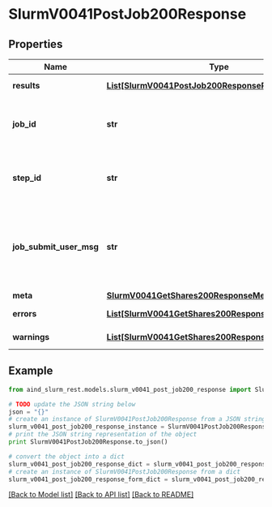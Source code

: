 # SlurmV0041PostJob200Response


## Properties

Name | Type | Description | Notes
------------ | ------------- | ------------- | -------------
**results** | [**List[SlurmV0041PostJob200ResponseResultsInner]**](SlurmV0041PostJob200ResponseResultsInner.md) | Job update results | [optional] 
**job_id** | **str** | First updated Job ID - Use results instead | [optional] 
**step_id** | **str** | First updated Step ID - Use results instead | [optional] 
**job_submit_user_msg** | **str** | First updated Job submission user message - Use results instead | [optional] 
**meta** | [**SlurmV0041GetShares200ResponseMeta**](SlurmV0041GetShares200ResponseMeta.md) |  | [optional] 
**errors** | [**List[SlurmV0041GetShares200ResponseErrorsInner]**](SlurmV0041GetShares200ResponseErrorsInner.md) | Query errors | [optional] 
**warnings** | [**List[SlurmV0041GetShares200ResponseWarningsInner]**](SlurmV0041GetShares200ResponseWarningsInner.md) | Query warnings | [optional] 

## Example

```python
from aind_slurm_rest.models.slurm_v0041_post_job200_response import SlurmV0041PostJob200Response

# TODO update the JSON string below
json = "{}"
# create an instance of SlurmV0041PostJob200Response from a JSON string
slurm_v0041_post_job200_response_instance = SlurmV0041PostJob200Response.from_json(json)
# print the JSON string representation of the object
print SlurmV0041PostJob200Response.to_json()

# convert the object into a dict
slurm_v0041_post_job200_response_dict = slurm_v0041_post_job200_response_instance.to_dict()
# create an instance of SlurmV0041PostJob200Response from a dict
slurm_v0041_post_job200_response_form_dict = slurm_v0041_post_job200_response.from_dict(slurm_v0041_post_job200_response_dict)
```
[[Back to Model list]](../README.md#documentation-for-models) [[Back to API list]](../README.md#documentation-for-api-endpoints) [[Back to README]](../README.md)


